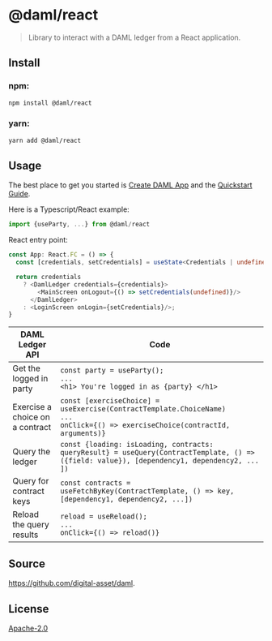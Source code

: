 # @daml/react

> Library to interact with a DAML ledger from a React application.

## Install

### npm:

```sh
npm install @daml/react
```

### yarn:

```sh
yarn add @daml/react
```

## Usage

The best place to get you started is [Create DAML App](https://github.com/digital-asset/create-daml-app)
and the [Quickstart Guide](https://docs.daml.com/getting-started/quickstart.html).

Here is a Typescript/React example:

```typescript
import {useParty, ...} from @daml/react
```

React entry point:

```typescript
const App: React.FC = () => {
  const [credentials, setCredentials] = useState<Credentials | undefined>();

  return credentials
    ? <DamlLedger credentials={credentials}>
        <MainScreen onLogout={() => setCredentials(undefined)}/>
      </DamlLedger>
    : <LoginScreen onLogin={setCredentials}/>;
}
```
DAML Ledger API | Code
----------------|-----
Get the logged in party | `const party = useParty();` <br> `...` <br> `<h1> You're logged in as {party} </h1>`
Exercise a choice on a contract | `const [exerciseChoice] = useExercise(ContractTemplate.ChoiceName)` <br> `...` <br> `onClick={() => exerciseChoice(contractId, arguments)}`
Query the ledger | `const {loading: isLoading, contracts: queryResult} = useQuery(ContractTemplate, () => ({field: value}), [dependency1, dependency2, ... ]) ` 
Query for contract keys | `const contracts = useFetchByKey(ContractTemplate, () => key, [dependency1, dependency2, ...])` 
Reload the query results | `reload = useReload();` <br> `...` <br> `onClick={() => reload()}`

## Source
https://github.com/digital-asset/daml.

## License
[Apache-2.0](License)
